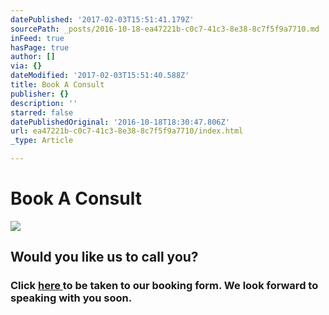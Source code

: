 ```yaml
---
datePublished: '2017-02-03T15:51:41.179Z'
sourcePath: _posts/2016-10-18-ea47221b-c0c7-41c3-8e38-8c7f5f9a7710.md
inFeed: true
hasPage: true
author: []
via: {}
dateModified: '2017-02-03T15:51:40.588Z'
title: Book A Consult
publisher: {}
description: ''
starred: false
datePublishedOriginal: '2016-10-18T18:30:47.806Z'
url: ea47221b-c0c7-41c3-8e38-8c7f5f9a7710/index.html
_type: Article

---
```

# Book A Consult
![](https://s3-us-west-2.amazonaws.com/the-grid-img/p/43668829535447fbbff2c7a424f0bfa814f9290c.png)

## Would you like us to call you?

### Click [here ][0]to be taken to our booking form. We look forward to speaking with you soon.

[0]: https://docs.google.com/a/apexoak.com/forms/d/e/1FAIpQLSfBpeR5KmNDLJafbLN0SFQRcKPdjc7zVsN6CBzraOSTrcaQPg/viewform